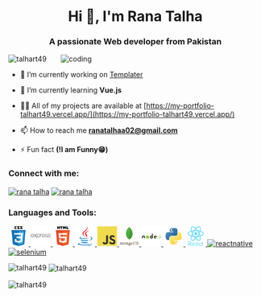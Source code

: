 <h1 align="center">Hi 👋, I'm Rana Talha</h1>
<h3 align="center">A passionate Web developer from Pakistan</h3>

<img align="right" alt="coding" width="400" src="![image](https://github.com/Talhart49/Talhart49/assets/76434482/38be4c66-1007-4780-ab13-668f0b830771)" />


<p align="left"> <img src="https://komarev.com/ghpvc/?username=talhart49&label=Profile%20views&color=0e75b6&style=flat" alt="talhart49" /> </p>

- 🔭 I’m currently working on [Templater](...)

- 🌱 I’m currently learning **Vue.js**

- 👨‍💻 All of my projects are available at [https://my-portfolio-talhart49.vercel.app/](https://my-portfolio-talhart49.vercel.app/)

- 📫 How to reach me **ranatalhaa02@gmail.com**

- ⚡ Fun fact **(!I am Funny😁)**

<h3 align="left">Connect with me:</h3>
<p align="left">
<a href="https://linkedin.com/in/rana talha" target="blank"><img align="center" src="https://raw.githubusercontent.com/rahuldkjain/github-profile-readme-generator/master/src/images/icons/Social/linked-in-alt.svg" alt="rana talha" height="30" width="40" /></a>
<a href="https://instagram.com/rana talha" target="blank"><img align="center" src="https://raw.githubusercontent.com/rahuldkjain/github-profile-readme-generator/master/src/images/icons/Social/instagram.svg" alt="rana talha" height="30" width="40" /></a>
</p>

<h3 align="left">Languages and Tools:</h3>
<p align="left"> <a href="https://www.w3schools.com/css/" target="_blank" rel="noreferrer"> <img src="https://raw.githubusercontent.com/devicons/devicon/master/icons/css3/css3-original-wordmark.svg" alt="css3" width="40" height="40"/> </a> <a href="https://expressjs.com" target="_blank" rel="noreferrer"> <img src="https://raw.githubusercontent.com/devicons/devicon/master/icons/express/express-original-wordmark.svg" alt="express" width="40" height="40"/> </a> <a href="https://www.w3.org/html/" target="_blank" rel="noreferrer"> <img src="https://raw.githubusercontent.com/devicons/devicon/master/icons/html5/html5-original-wordmark.svg" alt="html5" width="40" height="40"/> </a> <a href="https://www.java.com" target="_blank" rel="noreferrer"> <img src="https://raw.githubusercontent.com/devicons/devicon/master/icons/java/java-original.svg" alt="java" width="40" height="40"/> </a> <a href="https://developer.mozilla.org/en-US/docs/Web/JavaScript" target="_blank" rel="noreferrer"> <img src="https://raw.githubusercontent.com/devicons/devicon/master/icons/javascript/javascript-original.svg" alt="javascript" width="40" height="40"/> </a> <a href="https://www.mongodb.com/" target="_blank" rel="noreferrer"> <img src="https://raw.githubusercontent.com/devicons/devicon/master/icons/mongodb/mongodb-original-wordmark.svg" alt="mongodb" width="40" height="40"/> </a> <a href="https://nodejs.org" target="_blank" rel="noreferrer"> <img src="https://raw.githubusercontent.com/devicons/devicon/master/icons/nodejs/nodejs-original-wordmark.svg" alt="nodejs" width="40" height="40"/> </a> <a href="https://www.python.org" target="_blank" rel="noreferrer"> <img src="https://raw.githubusercontent.com/devicons/devicon/master/icons/python/python-original.svg" alt="python" width="40" height="40"/> </a> <a href="https://reactjs.org/" target="_blank" rel="noreferrer"> <img src="https://raw.githubusercontent.com/devicons/devicon/master/icons/react/react-original-wordmark.svg" alt="react" width="40" height="40"/> </a> <a href="https://reactnative.dev/" target="_blank" rel="noreferrer"> <img src="https://reactnative.dev/img/header_logo.svg" alt="reactnative" width="40" height="40"/> </a> <a href="https://www.selenium.dev" target="_blank" rel="noreferrer"> <img src="https://raw.githubusercontent.com/detain/svg-logos/780f25886640cef088af994181646db2f6b1a3f8/svg/selenium-logo.svg" alt="selenium" width="40" height="40"/> </a> </p>

<p><img align="left" src="https://github-readme-stats.vercel.app/api/top-langs?username=talhart49&show_icons=true&locale=en&layout=compact" alt="talhart49" /></p>

<p>&nbsp;<img align="center" src="https://github-readme-stats.vercel.app/api?username=talhart49&show_icons=true&locale=en" alt="talhart49" /></p>

<p><img align="center" src="https://github-readme-streak-stats.herokuapp.com/?user=talhart49&" alt="talhart49" /></p>
